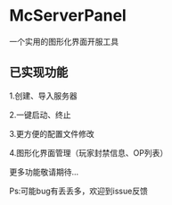 # McServerPanel

一个实用的图形化界面开服工具



## 已实现功能

1.创建、导入服务器

2.一键启动、终止

3.更方便的配置文件修改

4.图形化界面管理（玩家封禁信息、OP列表）

更多功能敬请期待...



Ps:可能bug有丢丢多，欢迎到issue反馈